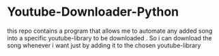 # Youtube-Downloader-Python
this repo contains a program that allows me to automate any added song into a specific youtube-library to be downloaded . So i can download the song whenever i want just by adding it to the chosen youtube-library
